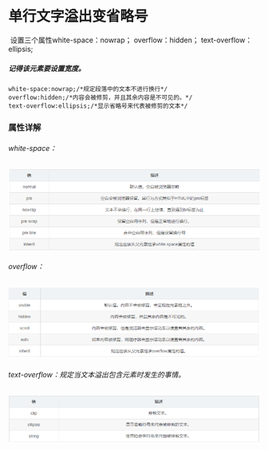 # 单行文字溢出变省略号

​	设置三个属性white-space：nowrap；	overflow：hidden；	text-overflow：ellipsis;

##### 	记得该元素要设置宽度。

```html
white-space:nowrap;/*规定段落中的文本不进行换行*/
overflow:hidden;/*内容会被修剪，并且其余内容是不可见的。*/
text-overflow:ellipsis;/*显示省略号来代表被修剪的文本*/

```

### 属性详解

###### white-space：

![1565059380709](images/white-space.png)

###### overflow：

![1565059462338](images/overflow.png)

###### text-overflow：规定当文本溢出包含元素时发生的事情。

![1565059511045](images/text-overflow.png)

